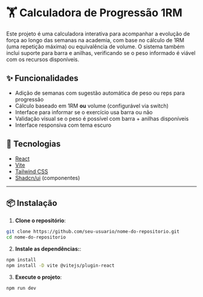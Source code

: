 # 🏋️ Calculadora de Progressão 1RM

Este projeto é uma calculadora interativa para acompanhar a evolução de força ao longo das semanas na academia, com base no cálculo de 1RM (uma repetição máxima) ou equivalência de volume. O sistema também inclui suporte para barra e anilhas, verificando se o peso informado é viável com os recursos disponíveis.

## ✨ Funcionalidades

- Adição de semanas com sugestão automática de peso ou reps para progressão
- Cálculo baseado em 1RM **ou** volume (configurável via switch)
- Interface para informar se o exercício usa barra ou não
- Validação visual se o peso é possível com barra + anilhas disponíveis
- Interface responsiva com tema escuro

## 🚀 Tecnologias

- [React](https://react.dev/)
- [Vite](https://vitejs.dev/)
- [Tailwind CSS](https://tailwindcss.com/)
- [Shadcn/ui](https://ui.shadcn.com/) (componentes)

---

## 📦 Instalação

1. **Clone o repositório**:

```bash
git clone https://github.com/seu-usuario/nome-do-repositorio.git
cd nome-do-repositorio
```

2. **Instale as dependências:**:

```bash
npm install
npm install -D vite @vitejs/plugin-react
```

3. **Execute o projeto**:

```bash
npm run dev
```